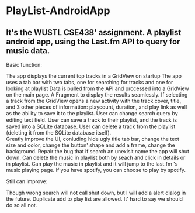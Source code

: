 # PlayList-AndroidApp
It's the WUSTL CSE438' assignment. A playlist android app,  using the Last.fm API to query for music data. 
-------------------------------------------------------------------------------
Basic function: 

  The app displays the current top tracks in a GridView on startup The app uses a tab bar with two tabs, one for searching for tracks and one for looking at playlist Data is pulled from the API and processed into a GridView on the main page.
  A Fragment to display the results seamlessly. 
  If selecting a track from the GridView opens a new activity with the track cover, title, and 3 other pieces of information: playcount, duration, and play link as well as the ability to save it to the playlist. 
  User can change search query by editing text ﬁeld. User can save a track to their playlist, and the track is saved into a SQLite database. 
  User can delete a track from the playlist (deleting it from the SQLite database itself).  
  Greatly improve the UI, conluding hide ugly title tab bar, change the text size and color, change the button' shape and add a frame, change the background. Repair the bug that if search an unexisit name the app will shut down. 
  Can delete the music in playlist both by seach and click in details or in playlist. 
  Can play the music in playlist and it will jump to the last.fm 's music playing page. If you have spotify, you can choose to play by spotify.
  
Still can improve: 

  Though wrong search will not call shut down, but I will add a alert dialog in the future. 
  Duplicate add to play list are allowed. It' hard to say we should do so all not.

